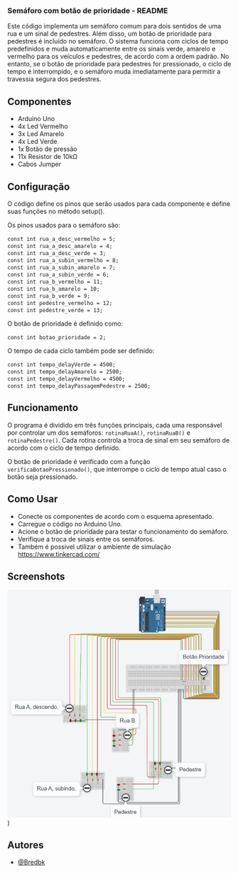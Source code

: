 ### Semáforo com botão de prioridade - README

Este código implementa um semáforo comum para dois sentidos de uma rua e um sinal de pedestres. Além disso, um botão de prioridade para pedestres é incluído no semáforo. O sistema funciona com ciclos de tempo predefinidos e muda automaticamente entre os sinais verde, amarelo e vermelho para os veículos e pedestres, de acordo com a ordem padrão. No entanto, se o botão de prioridade para pedestres for pressionado, o ciclo de tempo é interrompido, e o semáforo muda imediatamente para permitir a travessia segura dos pedestres.

## Componentes
- Arduino Uno
- 4x Led Vermelho
- 3x Led Amarelo
- 4x Led Verde
- 1x Botão de pressão
- 11x Resistor de 10kΩ
- Cabos Jumper

## Configuração
O código define os pinos que serão usados para cada componente e define suas funções no método setup().

Os pinos usados para o semáforo são:

```code
const int rua_a_desc_vermelho = 5;
const int rua_a_desc_amarelo = 4;
const int rua_a_desc_verde = 3;
const int rua_a_subin_vermelho = 8;
const int rua_a_subin_amarelo = 7;
const int rua_a_subin_verde = 6;
const int rua_b_vermelho = 11;
const int rua_b_amarelo = 10;
const int rua_b_verde = 9;
const int pedestre_vermelho = 12;
const int pedestre_verde = 13;
```
O botão de prioridade é definido como:

```code
const int botao_prioridade = 2;
```

O tempo de cada ciclo também pode ser definido:

```code
const int tempo_delayVerde = 4500;
const int tempo_delayAmarelo = 2500;
const int tempo_delayVermelho = 4500;
const int tempo_delayPassagemPedestre = 2500;
```

## Funcionamento

O programa é dividido em três funções principais, cada uma responsável por controlar um dos semáforos: ```rotinaRuaA()```, ```rotinaRuaB()``` e ``` rotinaPedestre()```. Cada rotina controla a troca de sinal em seu semáforo de acordo com o ciclo de tempo definido.

O botão de prioridade é verificado com a função ```verificaBotaoPressionado()```, que interrompe o ciclo de tempo atual caso o botão seja pressionado.

## Como Usar

- Conecte os componentes de acordo com o esquema apresentado.
- Carregue o código no Arduino Uno.
- Acione o botão de prioridade para testar o funcionamento do semáforo.
- Verifique a troca de sinais entre os semáforos.
- Também é possivel utilizar o ambiente de simulação https://www.tinkercad.com/

## Screenshots

![App Screenshot](https://github.com/bredbk/Sem-foro-com-bot-o-de-prioridade-Arduino/blob/main/demonstration.jpeg))

## Autores

- [@Bredbk](https://www.github.com/bredbk)
